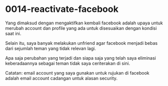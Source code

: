 # 0014-reactivate-facebook

Yang dimaksud dengan mengaktifkan kembali facebook adalah upaya untuk merubah
account dan profile yang ada untuk disesuaikan dengan kondisi saat ini.

Selain itu, saya banyak melakukan unfriend agar facebook menjadi bebas dari sejumlah teman yang tidak relevan lagi.

Apa saja perubahan yang terjadi dan siapa saja yang telah saya eliminasi keberadaannya sebagai teman tidak saya ceriterakan di sini.

Catatan: email account yang saya gunakan untuk rujukan di facebook adalah email account cadangan untuk alasan security.


